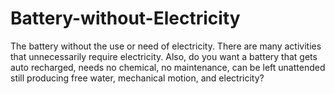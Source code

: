 # Battery-without-Electricity
The battery without the use or need of electricity. There are many activities that unnecessarily require electricity.  Also, do you want a battery that gets auto recharged, needs no chemical, no maintenance, can be left unattended still producing free water, mechanical motion, and electricity?
